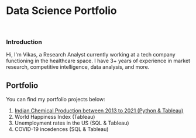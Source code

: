 # Data Science Portfolio
<br>

### Introduction

Hi, I'm Vikas, a Research Analyst currently working at a tech company functioning in the healthcare space. I have 3+ years of experience in market research, competitive intelligence, data analysis, and more.

## Portfolio
You can find my portfolio projects below:
<br>
1. [Indian Chemical Production between 2013 to 2021 (Python & Tableau)](https://vikasvyas11.github.io/MajorChemicals2013-2021.html)
2. World Happiness Index (Tableau)
3. Unemployment rates in the US (SQL & Tableau)
4. COVID-19 incedences (SQL & Tableau)
 
